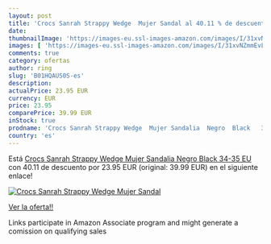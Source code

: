 ```yaml
---
layout: post
title: 'Crocs Sanrah Strappy Wedge  Mujer Sandal al 40.11 % de descuento'
date: 
thumbnailImage: 'https://images-eu.ssl-images-amazon.com/images/I/31xvNZmmEvL._SL200_.jpg'
images: [ 'https://images-eu.ssl-images-amazon.com/images/I/31xvNZmmEvL._SL200_.jpg' ]
comments: true
category: ofertas
author: ring
slug: 'B01HQAUS0S-es'
description:
actualPrice: 23.95 EUR
currency: EUR
price: 23.95
comparePrice: 39.99 EUR
inStock: true
prodname: 'Crocs Sanrah Strappy Wedge  Mujer Sandalia  Negro  Black   34-35 EU'
country: 'es'
---
```


Está [Crocs Sanrah Strappy Wedge  Mujer Sandalia  Negro  Black   34-35 EU](https://www.amazon.es/dp/B01HQAUS0S/?tag=tolees-21) con 40.11 de descuento por 23.95 EUR (original: 39.99 EUR) en el siguiente enlace!

[![Crocs Sanrah Strappy Wedge  Mujer Sandal](https://images-eu.ssl-images-amazon.com/images/I/31xvNZmmEvL._SL200_.jpg)](https://www.amazon.es/dp/B01HQAUS0S/?tag=tolees-21)

[Ver la oferta!!](https://www.amazon.es/dp/B01HQAUS0S/?tag=tolees-21)

Links participate in Amazon Associate program and might generate a comission on qualifying sales


